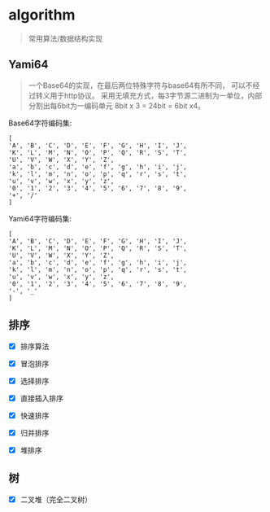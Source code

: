 # algorithm
> 常用算法/数据结构实现

## Yami64

> 一个Base64的实现，在最后两位特殊字符与base64有所不同，
> 可以不经过转义用于http协议。
> 采用无填充方式，每3字节源二进制为一单位，内部分割出每6bit为一编码单元
> 8bit x 3 = 24bit = 6bit x4。

Base64字符编码集:
```
[   
'A', 'B', 'C', 'D', 'E', 'F', 'G', 'H', 'I', 'J',
'K', 'L', 'M', 'N', 'O', 'P', 'Q', 'R', 'S', 'T',
'U', 'V', 'W', 'X', 'Y', 'Z',
'a', 'b', 'c', 'd', 'e', 'f', 'g', 'h', 'i', 'j',
'k', 'l', 'm', 'n', 'o', 'p', 'q', 'r', 's', 't',
'u', 'v', 'w', 'x', 'y', 'z',
'0', '1', '2', '3', '4', '5', '6', '7', '8', '9',
'+', '/'
]
```
Yami64字符编码集:
```
[   
'A', 'B', 'C', 'D', 'E', 'F', 'G', 'H', 'I', 'J',
'K', 'L', 'M', 'N', 'O', 'P', 'Q', 'R', 'S', 'T',
'U', 'V', 'W', 'X', 'Y', 'Z',
'a', 'b', 'c', 'd', 'e', 'f', 'g', 'h', 'i', 'j',
'k', 'l', 'm', 'n', 'o', 'p', 'q', 'r', 's', 't',
'u', 'v', 'w', 'x', 'y', 'z',
'0', '1', '2', '3', '4', '5', '6', '7', '8', '9',
'-', '_'
]
```


## 排序

- [x] 排序算法

- [x]  冒泡排序

- [x]  选择排序

- [x]  直接插入排序

- [x]  快速排序

- [x]  归并排序

- [x]  堆排序

## 树

- [x] 二叉堆（完全二叉树）
